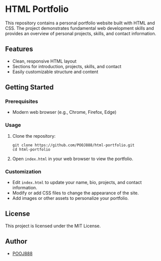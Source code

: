 # HTML Portfolio

This repository contains a personal portfolio website built with HTML and CSS. The project demonstrates fundamental web development skills and provides an overview of personal projects, skills, and contact information.

## Features

- Clean, responsive HTML layout
- Sections for introduction, projects, skills, and contact
- Easily customizable structure and content

## Getting Started

### Prerequisites

- Modern web browser (e.g., Chrome, Firefox, Edge)

### Usage

1. Clone the repository:
   ```
   git clone https://github.com/POOJ888/html-portfolio.git
   cd html-portfolio
   ```
2. Open `index.html` in your web browser to view the portfolio.

### Customization

- Edit `index.html` to update your name, bio, projects, and contact information.
- Modify or add CSS files to change the appearance of the site.
- Add images or other assets to personalize your portfolio.

## License

This project is licensed under the MIT License.

## Author

- [POOJ888](https://github.com/POOJ888)
